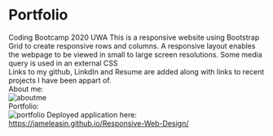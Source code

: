 # Portfolio
Coding Bootcamp 2020 UWA
This is a responsive website using Bootstrap Grid to create responsive rows and columns.
A responsive layout enables the webpage to be viewed in small to large screen resolutions.
Some media query is used in an external CSS
<br />
Links to my github, LinkdIn and Resume are added along with links to recent projects I have been appart of.
<br />
About me: 
<br />
![aboutme](https://user-images.githubusercontent.com/62285850/96467953-185e6f80-125e-11eb-8d7d-3087ec5ec21b.JPG)
<br />
Portfolio:
<br />
![portfolio](https://user-images.githubusercontent.com/62285850/96467955-198f9c80-125e-11eb-89d9-e46b208036d7.JPG)
Deployed application here: https://jameleasin.github.io/Responsive-Web-Design/
